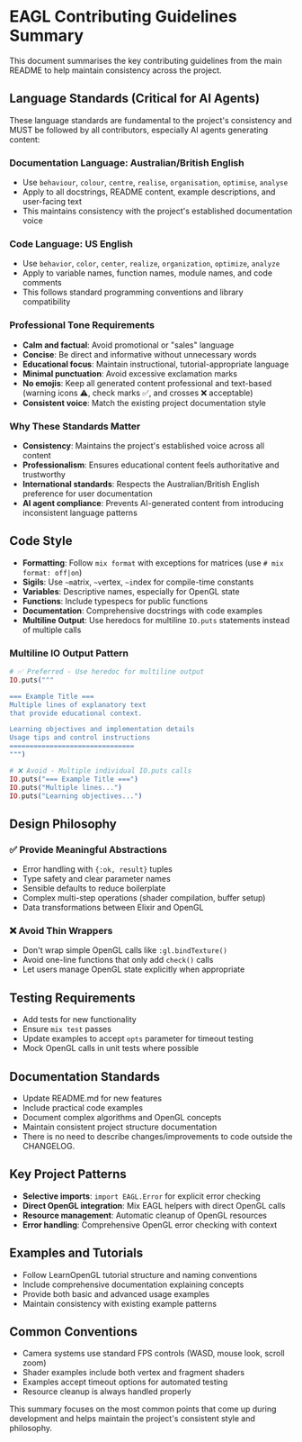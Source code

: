 # EAGL Contributing Guidelines Summary

This document summarises the key contributing guidelines from the main README to help maintain consistency across the project.

## Language Standards (Critical for AI Agents)

These language standards are fundamental to the project's consistency and MUST be followed by all contributors, especially AI agents generating content:

### Documentation Language: Australian/British English
- Use `behaviour`, `colour`, `centre`, `realise`, `organisation`, `optimise`, `analyse`  
- Apply to all docstrings, README content, example descriptions, and user-facing text
- This maintains consistency with the project's established documentation voice

### Code Language: US English  
- Use `behavior`, `color`, `center`, `realize`, `organization`, `optimize`, `analyze`
- Apply to variable names, function names, module names, and code comments
- This follows standard programming conventions and library compatibility

### Professional Tone Requirements
- **Calm and factual**: Avoid promotional or "sales" language
- **Concise**: Be direct and informative without unnecessary words
- **Educational focus**: Maintain instructional, tutorial-appropriate language
- **Minimal punctuation**: Avoid excessive exclamation marks
- **No emojis**: Keep all generated content professional and text-based (warning icons ⚠️, check marks ✅, and crosses ❌ acceptable)
- **Consistent voice**: Match the existing project documentation style

### Why These Standards Matter
- **Consistency**: Maintains the project's established voice across all content
- **Professionalism**: Ensures educational content feels authoritative and trustworthy  
- **International standards**: Respects the Australian/British English preference for user documentation
- **AI agent compliance**: Prevents AI-generated content from introducing inconsistent language patterns

## Code Style

- **Formatting**: Follow `mix format` with exceptions for matrices (use `# mix format: off|on`)
- **Sigils**: Use `~m`atrix, `~v`ertex, `~i`ndex for compile-time constants
- **Variables**: Descriptive names, especially for OpenGL state
- **Functions**: Include typespecs for public functions
- **Documentation**: Comprehensive docstrings with code examples
- **Multiline Output**: Use heredocs for multiline `IO.puts` statements instead of multiple calls

### Multiline IO Output Pattern

```elixir
# ✅ Preferred - Use heredoc for multiline output
IO.puts("""

=== Example Title ===
Multiple lines of explanatory text
that provide educational context.

Learning objectives and implementation details
Usage tips and control instructions
===============================
""")

# ❌ Avoid - Multiple individual IO.puts calls
IO.puts("=== Example Title ===")
IO.puts("Multiple lines...")
IO.puts("Learning objectives...")
```

## Design Philosophy

### ✅ Provide Meaningful Abstractions
- Error handling with `{:ok, result}` tuples
- Type safety and clear parameter names
- Sensible defaults to reduce boilerplate
- Complex multi-step operations (shader compilation, buffer setup)
- Data transformations between Elixir and OpenGL

### ❌ Avoid Thin Wrappers
- Don't wrap simple OpenGL calls like `:gl.bindTexture()`
- Avoid one-line functions that only add `check()` calls
- Let users manage OpenGL state explicitly when appropriate

## Testing Requirements

- Add tests for new functionality
- Ensure `mix test` passes
- Update examples to accept `opts` parameter for timeout testing
- Mock OpenGL calls in unit tests where possible

## Documentation Standards

- Update README.md for new features
- Include practical code examples
- Document complex algorithms and OpenGL concepts
- Maintain consistent project structure documentation
- There is no need to describe changes/improvements to code outside the CHANGELOG.

## Key Project Patterns

- **Selective imports**: `import EAGL.Error` for explicit error checking
- **Direct OpenGL integration**: Mix EAGL helpers with direct OpenGL calls
- **Resource management**: Automatic cleanup of OpenGL resources
- **Error handling**: Comprehensive OpenGL error checking with context

## Examples and Tutorials

- Follow LearnOpenGL tutorial structure and naming conventions
- Include comprehensive documentation explaining concepts
- Provide both basic and advanced usage examples
- Maintain consistency with existing example patterns

## Common Conventions

- Camera systems use standard FPS controls (WASD, mouse look, scroll zoom)
- Shader examples include both vertex and fragment shaders
- Examples accept timeout options for automated testing
- Resource cleanup is always handled properly

This summary focuses on the most common points that come up during development and helps maintain the project's consistent style and philosophy. 